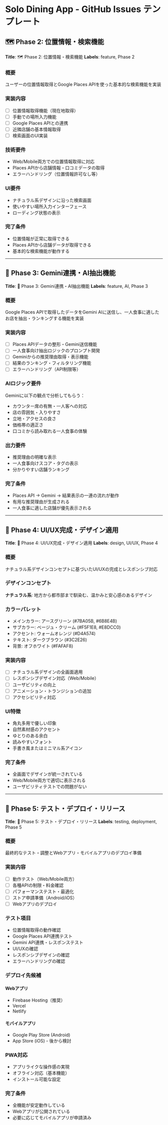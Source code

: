 # Solo Dining App - GitHub Issues テンプレート

## 🗺️ Phase 2: 位置情報・検索機能

**Title**: 🗺️ Phase 2: 位置情報・検索機能
**Labels**: feature, Phase 2

### 概要
ユーザーの位置情報取得とGoogle Places APIを使った基本的な検索機能を実装

### 実装内容
- [ ] 位置情報取得機能（現在地取得）
- [ ] 手動での場所入力機能
- [ ] Google Places APIとの連携
- [ ] 近隣店舗の基本情報取得
- [ ] 検索画面のUI実装

### 技術要件
- Web/Mobile両方での位置情報取得に対応
- Places APIから店舗情報・口コミデータの取得
- エラーハンドリング（位置情報許可なし等）

### UI要件
- ナチュラル系デザインに沿った検索画面
- 使いやすい場所入力インターフェース
- ローディング状態の表示

### 完了条件
- 位置情報が正常に取得できる
- Places APIから店舗データが取得できる
- 基本的な検索機能が動作する

---

## 🤖 Phase 3: Gemini連携・AI抽出機能

**Title**: 🤖 Phase 3: Gemini連携・AI抽出機能
**Labels**: feature, AI, Phase 3

### 概要
Google Places APIで取得したデータをGemini AIに送信し、一人食事に適したお店を抽出・ランキングする機能を実装

### 実装内容
- [ ] Places APIデータの整形・Gemini送信機能
- [ ] 一人食事向け抽出ロジックのプロンプト開発
- [ ] Geminiからの推奨理由取得・表示機能
- [ ] 結果のランキング・フィルタリング機能
- [ ] エラーハンドリング（API制限等）

### AIロジック要件
Geminiに以下の観点で分析してもらう：
- カウンター席の有無・一人客への対応
- 店の雰囲気・入りやすさ
- 立地・アクセスの良さ
- 価格帯の適正さ
- 口コミから読み取れる一人食事の体験

### 出力要件
- 推奨理由の明確な表示
- 一人食事向けスコア・タグの表示
- 分かりやすい店舗ランキング

### 完了条件
- Places API → Gemini → 結果表示の一連の流れが動作
- 有用な推奨理由が生成される
- 一人食事に適した店舗が優先表示される

---

## 🎨 Phase 4: UI/UX完成・デザイン適用

**Title**: 🎨 Phase 4: UI/UX完成・デザイン適用
**Labels**: design, UI/UX, Phase 4

### 概要
ナチュラル系デザインコンセプトに基づいたUI/UXの完成とレスポンシブ対応

### デザインコンセプト
**ナチュラル系**: 地方から都市部まで馴染む、温かみと安心感のあるデザイン

### カラーパレット
- メインカラー: アースグリーン (#7BA05B, #6B8E4B)
- サブカラー: ベージュ・クリーム (#F5F1E8, #E8DCC0)
- アクセント: ウォームオレンジ (#D4A574)
- テキスト: ダークブラウン (#3C2E26)
- 背景: オフホワイト (#FAFAF8)

### 実装内容
- [ ] ナチュラル系デザインの全画面適用
- [ ] レスポンシブデザイン対応（Web/Mobile）
- [ ] ユーザビリティの向上
- [ ] アニメーション・トランジションの追加
- [ ] アクセシビリティ対応

### UI特徴
- 角丸多用で優しい印象
- 自然素材感のアクセント
- ゆとりのある余白
- 読みやすいフォント
- 手書き風またはミニマル系アイコン

### 完了条件
- 全画面でデザインが統一されている
- Web/Mobile両方で適切に表示される
- ユーザビリティテストでの問題がない

---

## 🧪 Phase 5: テスト・デプロイ・リリース

**Title**: 🧪 Phase 5: テスト・デプロイ・リリース
**Labels**: testing, deployment, Phase 5

### 概要
最終的なテスト・調整とWebアプリ・モバイルアプリのデプロイ準備

### 実装内容
- [ ] 動作テスト（Web/Mobile両方）
- [ ] 各種APIの制限・料金確認
- [ ] パフォーマンステスト・最適化
- [ ] ストア申請準備（Android/iOS）
- [ ] Webアプリのデプロイ

### テスト項目
- 位置情報取得の動作確認
- Google Places API連携テスト
- Gemini API連携・レスポンステスト
- UI/UXの確認
- レスポンシブデザインの確認
- エラーハンドリングの確認

### デプロイ先候補
#### Webアプリ
- Firebase Hosting（推奨）
- Vercel
- Netlify

#### モバイルアプリ
- Google Play Store (Android)
- App Store (iOS) - 後から検討

### PWA対応
- アプリライクな操作感の実現
- オフライン対応（基本機能）
- インストール可能な設定

### 完了条件
- 全機能が安定動作している
- Webアプリが公開されている
- 必要に応じてモバイルアプリが申請済み
